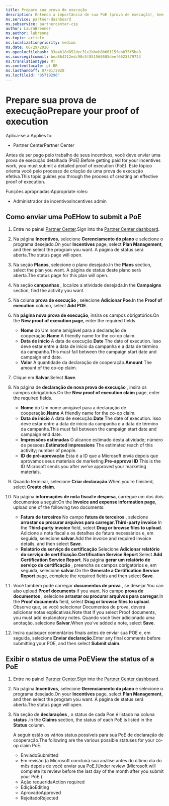 ```yaml
---
title: Prepare sua prova de execução
description: Entenda a importância de sua PoE (prova de execução), bem como as linhas do tempo, o status de exibição e as diretrizes de envio.
ms.service: partner-dashboard
ms.subservice: partnercenter-csp
author: LauraBrenner
ms.author: labrenne
ms.topic: article
ms.localizationpriority: medium
ms.date: 06/29/2020
ms.openlocfilehash: 93a4b18d852dec31e2bbeb8b66f15feb075f5be8
ms.sourcegitcommit: bea864212edc90c5f851566505deef6623f79723
ms.translationtype: MT
ms.contentlocale: pt-BR
ms.lasthandoff: 07/01/2020
ms.locfileid: "85719296"
---
```

# <a name="prepare-your-proof-of-execution"></a><span data-ttu-id="66571-103">Prepare sua prova de execução</span><span class="sxs-lookup"><span data-stu-id="66571-103">Prepare your proof of execution</span></span>

<span data-ttu-id="66571-104">Aplica-se a:</span><span class="sxs-lookup"><span data-stu-id="66571-104">Applies to:</span></span>

- <span data-ttu-id="66571-105">Partner Center</span><span class="sxs-lookup"><span data-stu-id="66571-105">Partner Center</span></span>

<span data-ttu-id="66571-106">Antes de ser pago pelo trabalho de seus incentivos, você deve enviar uma prova de execução detalhada (PoE).</span><span class="sxs-lookup"><span data-stu-id="66571-106">Before getting paid for your incentives work, you must submit a detailed proof of execution (PoE).</span></span> <span data-ttu-id="66571-107">Este tópico orienta você pelo processo de criação de uma prova de execução efetiva.</span><span class="sxs-lookup"><span data-stu-id="66571-107">This topic guides you through the process of creating an effective proof of execution.</span></span>

<span data-ttu-id="66571-108">Funções apropriadas:</span><span class="sxs-lookup"><span data-stu-id="66571-108">Appropriate roles:</span></span>

- <span data-ttu-id="66571-109">Administrador de incentivos</span><span class="sxs-lookup"><span data-stu-id="66571-109">Incentives admin</span></span>

## <a name="how-to-submit-a-poe"></a><span data-ttu-id="66571-110">Como enviar uma PoE</span><span class="sxs-lookup"><span data-stu-id="66571-110">How to submit a PoE</span></span>

1. <span data-ttu-id="66571-111">Entre no painel [Partner Center](https://partner.microsoft.com/dashboard/).</span><span class="sxs-lookup"><span data-stu-id="66571-111">Sign into the [Partner Center dashboard](https://partner.microsoft.com/dashboard/).</span></span>

2. <span data-ttu-id="66571-112">Na página **Incentivos**, selecione **Gerenciamento do plano** e selecione o programa desejado.</span><span class="sxs-lookup"><span data-stu-id="66571-112">On your **Incentives** page, select **Plan Management**, and then select the program you want.</span></span> <span data-ttu-id="66571-113">A página de status será aberta.</span><span class="sxs-lookup"><span data-stu-id="66571-113">The status page will open.</span></span>

3. <span data-ttu-id="66571-114">Na seção **Planos**, selecione o plano desejado.</span><span class="sxs-lookup"><span data-stu-id="66571-114">In the **Plans** section, select the plan you want.</span></span> <span data-ttu-id="66571-115">A página de status deste plano será aberta.</span><span class="sxs-lookup"><span data-stu-id="66571-115">The status page for this plan will open.</span></span>

4. <span data-ttu-id="66571-116">Na seção **campanhas** , localize a atividade desejada.</span><span class="sxs-lookup"><span data-stu-id="66571-116">In the **Campaigns** section, find the activity you want.</span></span>

5. <span data-ttu-id="66571-117">Na coluna **prova de execução** , selecione **Adicionar Poe**.</span><span class="sxs-lookup"><span data-stu-id="66571-117">In the **Proof of execution** column, select **Add POE**.</span></span>

6. <span data-ttu-id="66571-118">Na **página nova prova de execução**, insira os campos obrigatórios.</span><span class="sxs-lookup"><span data-stu-id="66571-118">On the **New proof of execution page**, enter the required fields.</span></span>

   - <span data-ttu-id="66571-119">**Nome** do  Um nome amigável para a declaração de cooperação.</span><span class="sxs-lookup"><span data-stu-id="66571-119">**Name**  A friendly name for the co-op claim.</span></span>
   - <span data-ttu-id="66571-120">**Data de início**  A data de execução.</span><span class="sxs-lookup"><span data-stu-id="66571-120">**Date**  The date of execution.</span></span> <span data-ttu-id="66571-121">Isso deve estar entre a data de início da campanha e a data de término da campanha.</span><span class="sxs-lookup"><span data-stu-id="66571-121">This must fall between the campaign start date and campaign end date.</span></span>
   - <span data-ttu-id="66571-122">**Valor**  A quantidade da declaração de cooperação.</span><span class="sxs-lookup"><span data-stu-id="66571-122">**Amount**  The amount of the co-op claim.</span></span>

7. <span data-ttu-id="66571-123">Clique em **Salvar**.</span><span class="sxs-lookup"><span data-stu-id="66571-123">Select **Save**.</span></span>

8. <span data-ttu-id="66571-124">Na página de **declaração de nova prova de execução** , insira os campos obrigatórios.</span><span class="sxs-lookup"><span data-stu-id="66571-124">On the **New proof of execution claim** page, enter the required fields.</span></span>

   - <span data-ttu-id="66571-125">**Nome** do  Um nome amigável para a declaração de cooperação.</span><span class="sxs-lookup"><span data-stu-id="66571-125">**Name**  A friendly name for the co-op claim.</span></span>
   - <span data-ttu-id="66571-126">**Data de início**  A data de execução.</span><span class="sxs-lookup"><span data-stu-id="66571-126">**Date**  The date of execution.</span></span> <span data-ttu-id="66571-127">Isso deve estar entre a data de início da campanha e a data de término da campanha.</span><span class="sxs-lookup"><span data-stu-id="66571-127">This must fall between the campaign start date and campaign end date.</span></span>
   - <span data-ttu-id="66571-128">**Impressões estimadas**   O alcance estimado desta atividade; número de pessoas.</span><span class="sxs-lookup"><span data-stu-id="66571-128">**Estimated impressions**   The estimated reach of this activity; number of people.</span></span>
   - <span data-ttu-id="66571-129">**ID de pré-aprovação**   Esta é a ID que a Microsoft envia depois que aprovamos seus materiais de marketing.</span><span class="sxs-lookup"><span data-stu-id="66571-129">**Pre-approval ID**   This is the ID Microsoft sends you after we’ve approved your marketing materials.</span></span>

9. <span data-ttu-id="66571-130">Quando terminar, selecione **Criar declaração**.</span><span class="sxs-lookup"><span data-stu-id="66571-130">When you’re finished, select **Create claim**.</span></span>

10. <span data-ttu-id="66571-131">Na página **informações de nota fiscal e despesa**, carregue um dos dois documentos a seguir:</span><span class="sxs-lookup"><span data-stu-id="66571-131">On the **Invoice and expense information page**, upload one of the following two documents:</span></span>
    - <span data-ttu-id="66571-132">**Fatura de terceiros**  No campo **fatura de terceiros** , selecione **arrastar ou procurar arquivos para carregar**.</span><span class="sxs-lookup"><span data-stu-id="66571-132">**Third-party invoice**  In the **Third-party invoice** field, select **Drag or browse files to upload**.</span></span> <span data-ttu-id="66571-133">Adicione a nota fiscal e os detalhes de fatura necessários e, em seguida, selecione **salvar**.</span><span class="sxs-lookup"><span data-stu-id="66571-133">Add the invoice and required invoice details, and then select **Save**.</span></span>
    - <span data-ttu-id="66571-134">**Relatório do serviço de certificação**  Selecione **Adicionar relatório do serviço de certificação**.</span><span class="sxs-lookup"><span data-stu-id="66571-134">**Certification Service Report**  Select **Add Certification Service Report**.</span></span> <span data-ttu-id="66571-135">Na página **gerar um relatório de serviço de certificação** , preencha os campos obrigatórios e, em seguida, selecione **salvar**.</span><span class="sxs-lookup"><span data-stu-id="66571-135">On the **Generate a Certification Service Report** page, complete the required fields and then select **Save**.</span></span>

11. <span data-ttu-id="66571-136">Você também pode carregar **documentos de prova** , se desejar.</span><span class="sxs-lookup"><span data-stu-id="66571-136">You can also upload **Proof documents** if you want.</span></span> <span data-ttu-id="66571-137">No campo **prova de documentos** , selecione **arrastar ou procurar arquivos para carregar**.</span><span class="sxs-lookup"><span data-stu-id="66571-137">In the **Proof documents** field, select **Drag or browse files to upload**.</span></span> <span data-ttu-id="66571-138">Observe que, se você selecionar Documentos de prova, deverá adicionar notas explicativas.</span><span class="sxs-lookup"><span data-stu-id="66571-138">Note that if you select Proof documents, you must add explanatory notes.</span></span> <span data-ttu-id="66571-139">Quando você tiver adicionado uma anotação, selecione **Salvar**.</span><span class="sxs-lookup"><span data-stu-id="66571-139">When you’ve added a note, select **Save**.</span></span>

12. <span data-ttu-id="66571-140">Insira quaisquer comentários finais antes de enviar sua POE e, em seguida, selecione **Enviar declaração**.</span><span class="sxs-lookup"><span data-stu-id="66571-140">Enter any final comments before submitting your POE, and then select **Submit claim**.</span></span>

## <a name="view-the-status-of-a-poe"></a><span data-ttu-id="66571-141">Exibir o status de uma PoE</span><span class="sxs-lookup"><span data-stu-id="66571-141">View the status of a PoE</span></span>

1. <span data-ttu-id="66571-142">Entre no painel [Partner Center](https://partner.microsoft.com/dashboard/).</span><span class="sxs-lookup"><span data-stu-id="66571-142">Sign into the [Partner Center dashboard](https://partner.microsoft.com/dashboard/).</span></span>

2. <span data-ttu-id="66571-143">Na página **Incentivos**, selecione **Gerenciamento do plano** e selecione o programa desejado.</span><span class="sxs-lookup"><span data-stu-id="66571-143">On your **Incentives** page, select **Plan Management**, and then select the program you want.</span></span> <span data-ttu-id="66571-144">A página de status será aberta.</span><span class="sxs-lookup"><span data-stu-id="66571-144">The status page will open.</span></span>

3. <span data-ttu-id="66571-145">Na seção de **declarações** , o status de cada Poe é listado na coluna **status** .</span><span class="sxs-lookup"><span data-stu-id="66571-145">In the **Claims** section, the status of each PoE is listed in the **Status** column.</span></span>

   <span data-ttu-id="66571-146">A seguir estão os vários status possíveis para sua PoE de declaração de cooperação.</span><span class="sxs-lookup"><span data-stu-id="66571-146">The following are the various possible statuses for your co-op claim PoE.</span></span>

   - <span data-ttu-id="66571-147">Enviado</span><span class="sxs-lookup"><span data-stu-id="66571-147">Submitted</span></span>
   - <span data-ttu-id="66571-148">Em revisão (a Microsoft concluirá sua análise antes do último dia do mês depois de você enviar sua PoE.)</span><span class="sxs-lookup"><span data-stu-id="66571-148">Under review (Microsoft will complete its review before the last day of the month after you submit your PoE.)</span></span>
   - <span data-ttu-id="66571-149">Ação requerida</span><span class="sxs-lookup"><span data-stu-id="66571-149">Action required</span></span>
   - <span data-ttu-id="66571-150">Edição</span><span class="sxs-lookup"><span data-stu-id="66571-150">Editing</span></span>
   - <span data-ttu-id="66571-151">Aprovado</span><span class="sxs-lookup"><span data-stu-id="66571-151">Approved</span></span>
   - <span data-ttu-id="66571-152">Rejeitado</span><span class="sxs-lookup"><span data-stu-id="66571-152">Rejected</span></span>
